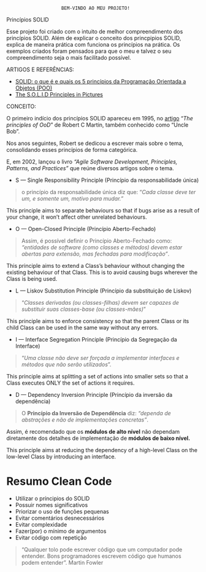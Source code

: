                         BEM-VINDO AO MEU PROJETO!

Princípios SOLID

Esse projeto foi criado com o intuito de melhor compreendimento dos princípios
SOLID. Além de explicar o conceito dos princpipios SOLID, explica de maneira
prática com funciona os princípios na prática. Os exemplos criados foram
pensados para que o meu e talvez o seu compreendimento seja o mais facilitado
possível.

ARTIGOS E REFERÊNCIAS:

- [SOLID: o que é e quais os 5 princípios da Programação Orientada a Objetos (POO)](https://www.alura.com.br/artigos/solid)
- [The S.O.L.I.D Principles in Pictures](https://medium.com/backticks-tildes/the-s-o-l-i-d-principles-in-pictures-b34ce2f1e898)

[Alura artigos]: https://www.alura.com.br/artigos
[Medium]: https://medium.com/

CONCEITO:

O primeiro indício dos princípios SOLID apareceu em 1995, no [artigo](http://butunclebob.com/ArticleS.UncleBob.PrinciplesOfOod) “*The principles of OoD*” de Robert C Martin, também conhecido como “Uncle Bob”.

Nos anos seguintes, Robert se dedicou a escrever mais sobre o tema, consolidando esses princípios de forma categórica.

E, em 2002, lançou o livro *“Agile Software Development, Principles, Patterns, and Practices”* que reúne diversos artigos sobre o tema.

- S — Single Responsibility Principle (Princípio da responsabilidade única)

> o princípio da responsabilidade única diz que: “*Cada classe deve ter um, e somente um, motivo para mudar.”*
>

This principle aims to separate behaviours so that if bugs arise as a result of your change, it won’t affect other unrelated behaviours.

- O — Open-Closed Principle (Princípio Aberto-Fechado)

> Assim, é possível definir o Princípio Aberto-Fechado como: *“entidades de software (como classes e métodos) devem estar abertas para extensão, mas fechadas para modificação”*.
>

This principle aims to extend a Class’s behaviour without changing the existing behaviour of that Class. This is to avoid causing bugs wherever the Class is being used.

- L — Liskov Substitution Principle (Princípio da substituição de Liskov)

> “*Classes derivadas (ou classes-filhas) devem ser capazes de substituir suas classes-base (ou classes-mães)*”
>

This principle aims to enforce consistency so that the parent Class or its child Class can be used in the same way without any errors.

- I — Interface Segregation Principle (Princípio da Segregação da Interface)

> “*Uma classe não deve ser forçada a implementar interfaces e métodos que não serão utilizados*”.
>

This principle aims at splitting a set of actions into smaller sets so that a Class executes ONLY the set of actions it requires.

- D — Dependency Inversion Principle (Princípio da inversão da dependência)

> O **Princípio da Inversão de Dependência** diz: *“dependa de abstrações e não de implementações concretas”*.
>

Assim, é recomendado que os **módulos de alto nível** não dependam diretamente dos detalhes de implementação de **módulos de baixo nível.**

This principle aims at reducing the dependency of a high-level Class on the low-level Class by introducing an interface.

# Resumo Clean Code

- Utilizar o príncipios do SOLID
- Possuir nomes significativos
- Priorizar o uso de funções pequenas
- Evitar comentários desnecessários
- Evitar complexidade
- Fazer(por) o mínimo de argumentos
- Evitar código com repetição

>“Qualquer tolo pode escrever código que um computador pode entender. Bons programadores escrevem código que humanos podem entender”. Martin Fowler
